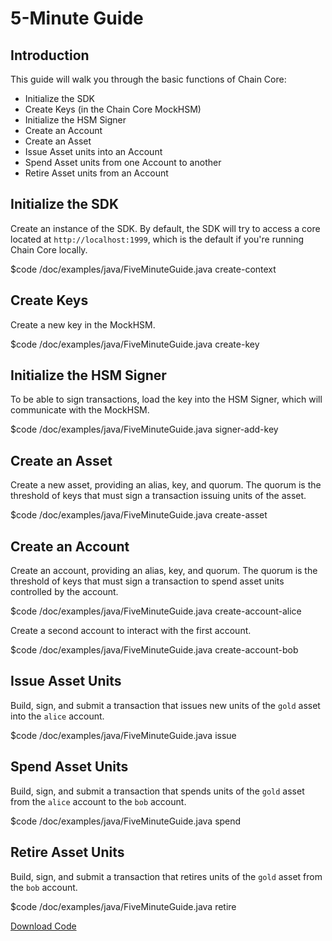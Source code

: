 # 5-Minute Guide

## Introduction

This guide will walk you through the basic functions of Chain Core:

* Initialize the SDK
* Create Keys (in the Chain Core MockHSM)
* Initialize the HSM Signer
* Create an Account
* Create an Asset
* Issue Asset units into an Account
* Spend Asset units from one Account to another
* Retire Asset units from an Account

## Initialize the SDK

Create an instance of the SDK. By default, the SDK will try to access a core located at `http://localhost:1999`, which is the default if you're running Chain Core locally.

$code /doc/examples/java/FiveMinuteGuide.java create-context

## Create Keys

Create a new key in the MockHSM.

$code /doc/examples/java/FiveMinuteGuide.java create-key

## Initialize the HSM Signer

To be able to sign transactions, load the key into the HSM Signer, which will communicate with the MockHSM.

$code /doc/examples/java/FiveMinuteGuide.java signer-add-key

## Create an Asset

Create a new asset, providing an alias, key, and quorum. The quorum is the threshold of keys that must sign a transaction issuing units of the asset.

$code /doc/examples/java/FiveMinuteGuide.java create-asset

## Create an Account

Create an account, providing an alias, key, and quorum. The quorum is the threshold of keys that must sign a transaction to spend asset units controlled by the account.

$code /doc/examples/java/FiveMinuteGuide.java create-account-alice

Create a second account to interact with the first account.

$code /doc/examples/java/FiveMinuteGuide.java create-account-bob

## Issue Asset Units

Build, sign, and submit a transaction that issues new units of the `gold` asset into the `alice` account.

$code /doc/examples/java/FiveMinuteGuide.java issue

## Spend Asset Units

Build, sign, and submit a transaction that spends units of the `gold` asset from the `alice` account to the `bob` account.

$code /doc/examples/java/FiveMinuteGuide.java spend

## Retire Asset Units

Build, sign, and submit a transaction that retires units of the `gold` asset from the `bob` account.

$code /doc/examples/java/FiveMinuteGuide.java retire

[Download Code](/doc/examples/java/FiveMinuteGuide.java)
